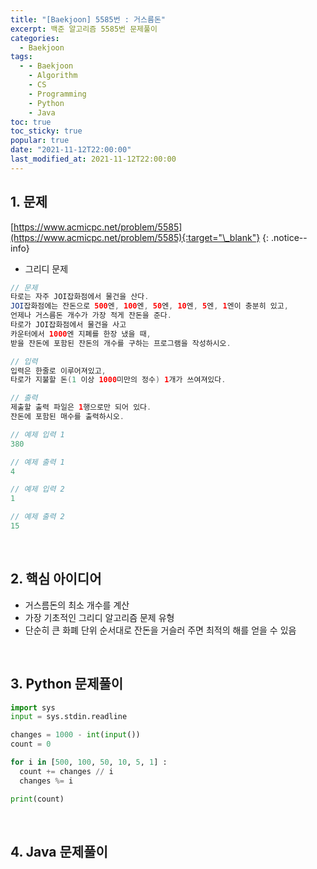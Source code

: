 ```yaml
---
title: "[Baekjoon] 5585번 : 거스름돈"
excerpt: 백준 알고리즘 5585번 문제풀이
categories:
  - Baekjoon
tags:
  - - Baekjoon
    - Algorithm
    - CS
    - Programming
    - Python
    - Java
toc: true
toc_sticky: true
popular: true
date: "2021-11-12T22:00:00"
last_modified_at: 2021-11-12T22:00:00
---
```


## 1. 문제

[https://www.acmicpc.net/problem/5585](https://www.acmicpc.net/problem/5585){:target="\_blank"}
{: .notice--info}

- 그리디 문제

```java
// 문제
타로는 자주 JOI잡화점에서 물건을 산다.
JOI잡화점에는 잔돈으로 500엔, 100엔, 50엔, 10엔, 5엔, 1엔이 충분히 있고,
언제나 거스름돈 개수가 가장 적게 잔돈을 준다.
타로가 JOI잡화점에서 물건을 사고
카운터에서 1000엔 지폐를 한장 냈을 때,
받을 잔돈에 포함된 잔돈의 개수를 구하는 프로그램을 작성하시오.

// 입력
입력은 한줄로 이루어져있고,
타로가 지불할 돈(1 이상 1000미만의 정수) 1개가 쓰여져있다.

// 출력
제출할 출력 파일은 1행으로만 되어 있다.
잔돈에 포함된 매수를 출력하시오.

// 예제 입력 1
380

// 예제 출력 1
4

// 예제 입력 2
1

// 예제 출력 2
15
```

<br>

## 2. 핵심 아이디어

- 거스름돈의 최소 개수를 계산
- 가장 기초적인 그리디 알고리즘 문제 유형
- 단순히 큰 화폐 단위 순서대로 잔돈을 거슬러 주면 최적의 해를 얻을 수 있음

<br>

## 3. Python 문제풀이

```python
import sys
input = sys.stdin.readline

changes = 1000 - int(input())
count = 0

for i in [500, 100, 50, 10, 5, 1] :
  count += changes // i
  changes %= i

print(count)
```

<br>

## 4. Java 문제풀이

```java

```
